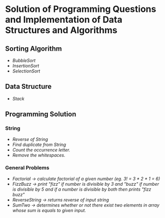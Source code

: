 # Solution of Programming Questions and Implementation of Data Structures and Algorithms

## Sorting Algorithm
 - _BubbleSort_ 
 - _InsertionSort_
 - _SelectionSort_

## Data Structure <br>
 - _Stack_



## Programming Solution <br>

### String
 - _Reverse of String_
 - _Find duplicate from String_
 - _Count the occurrence letter._
 - _Remove the whitespaces._

### General Problems
 - _Factorial ->  calculate factorial of a given number (eg. 3! = 3 * 2 * 1 = 6)_
 - _FizzBuzz -> print "fizz" if number is divisible by 3 and "buzz" if number is divisible by 5 and if a number is divisible by both then prints "fizz buzz"_
 - _ReverseString -> returns reverse of input string_
 - _SumTwo -> determines whether or not there exist two elements in array whose sum is equals to given input._



